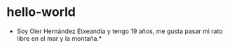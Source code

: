 # hello-world
* Soy Oier Hernández Etxeandia y tengo 19 años,
me gusta pasar mi rato libre en el mar y la montaña.*
